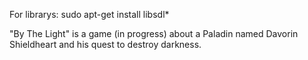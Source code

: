 For librarys:
sudo apt-get install libsdl*

"By The Light" is a game (in progress) about a Paladin named Davorin Shieldheart and his quest to destroy darkness.
